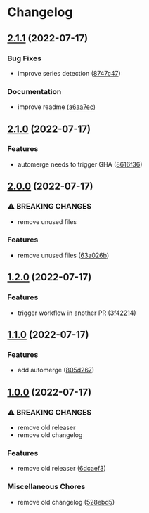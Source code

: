# Changelog

## [2.1.1](https://github.com/3h4x/movies-organizer/compare/v2.1.0...v2.1.1) (2022-07-17)


### Bug Fixes

* improve series detection ([8747c47](https://github.com/3h4x/movies-organizer/commit/8747c476090d3be89a69ce7325ed6e11ce0a416a))


### Documentation

* improve readme ([a6aa7ec](https://github.com/3h4x/movies-organizer/commit/a6aa7ecb97b97f91b6ea5059d9db606d41deb679))

## [2.1.0](https://github.com/3h4x/movies-organizer/compare/v2.0.0...v2.1.0) (2022-07-17)


### Features

* automerge needs to trigger GHA ([8616f36](https://github.com/3h4x/movies-organizer/commit/8616f3618665f43dc39c72d68bb316da06ed640c))

## [2.0.0](https://github.com/3h4x/movies-organizer/compare/v1.2.0...v2.0.0) (2022-07-17)


### ⚠ BREAKING CHANGES

* remove unused files

### Features

* remove unused files ([63a026b](https://github.com/3h4x/movies-organizer/commit/63a026b9433ac5ffc8411025990000b8dc428778))

## [1.2.0](https://github.com/3h4x/movies-organizer/compare/v1.1.0...v1.2.0) (2022-07-17)


### Features

* trigger workflow in another PR ([3f42214](https://github.com/3h4x/movies-organizer/commit/3f422142d64499fb25e9daa83e2beaa82ad79e2e))

## [1.1.0](https://github.com/3h4x/movies-organizer/compare/v1.0.0...v1.1.0) (2022-07-17)


### Features

* add automerge ([805d267](https://github.com/3h4x/movies-organizer/commit/805d26797ff1d836c44457b7e16248d8d1b3cc14))

## [1.0.0](https://github.com/3h4x/movies-organizer/compare/v0.1.3...v1.0.0) (2022-07-17)


### ⚠ BREAKING CHANGES

* remove old releaser
* remove old changelog

### Features

* remove old releaser ([6dcaef3](https://github.com/3h4x/movies-organizer/commit/6dcaef320dae40237e233bb4db2a8658f818ca5f))


### Miscellaneous Chores

* remove old changelog ([528ebd5](https://github.com/3h4x/movies-organizer/commit/528ebd5afffc82c2feb4d13a6000bdf813d13fe3))
